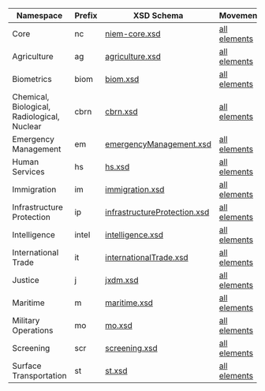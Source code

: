 | Namespace | Prefix | XSD Schema | Movement |
| --------- | ------ | ---------- | -------- |
| Core | nc | <a href="http://release.niem.gov/niem/5.0/xsd/niem-core.xsd">niem-core.xsd</a> | <a href="https://beta.movement.niem.gov/#/results?q=*&selectedFacets=domain:%22Core%22">all elements</a> |
| Agriculture | ag | <a href="http://release.niem.gov/niem/5.0/xsd/domains/agriculture.xsd">agriculture.xsd</a> | <a href="https://beta.movement.niem.gov/#/results?q=*&selectedFacets=domain:%22Agriculture%22">all elements</a> |
| Biometrics | biom | <a href="http://release.niem.gov/niem/5.0/xsd/domains/biom.xsd">biom.xsd</a> | <a href="https://beta.movement.niem.gov/#/results?q=*&selectedFacets=domain:%22Biometrics%22">all elements</a> |
| Chemical, Biological, Radiological, Nuclear | cbrn | <a href="http://release.niem.gov/niem/5.0/xsd/domains/cbrn.xsd">cbrn.xsd</a> | <a href="https://beta.movement.niem.gov/#/results?q=*&selectedFacets=domain:%22Chemical,%20Biological,%20Radiological,%20Nuclear%22">all elements</a> |
| Emergency Management | em | <a href="http://release.niem.gov/niem/5.0/xsd/domains/emergencyManagement.xsd">emergencyManagement.xsd</a> | <a href="https://beta.movement.niem.gov/#/results?q=*&selectedFacets=domain:%22Emergency%20Management%22">all elements</a> |
| Human Services | hs | <a href="http://release.niem.gov/niem/5.0/xsd/domains/hs.xsd">hs.xsd</a> | <a href="https://beta.movement.niem.gov/#/results?q=*&selectedFacets=domain:%22Human%20Services%22">all elements</a> |
| Immigration | im | <a href="http://release.niem.gov/niem/5.0/xsd/domains/immigration.xsd">immigration.xsd</a> | <a href="https://beta.movement.niem.gov/#/results?q=*&selectedFacets=domain:%22Immigration%22">all elements</a> |
| Infrastructure Protection | ip | <a href="http://release.niem.gov/niem/5.0/xsd/domains/infrastructureProtection.xsd">infrastructureProtection.xsd</a> | <a href="https://beta.movement.niem.gov/#/results?q=*&selectedFacets=domain:%22Infrastructure%20Protection%22">all elements</a> |
| Intelligence | intel | <a href="http://release.niem.gov/niem/5.0/xsd/domains/intelligence.xsd">intelligence.xsd</a> | <a href="https://beta.movement.niem.gov/#/results?q=*&selectedFacets=domain:%22Intelligence%22">all elements</a> |
| International Trade | it | <a href="http://release.niem.gov/niem/5.0/xsd/domains/internationalTrade.xsd">internationalTrade.xsd</a> | <a href="https://beta.movement.niem.gov/#/results?q=*&selectedFacets=domain:%22International%20Trade%22">all elements</a> |
| Justice | j | <a href="http://release.niem.gov/niem/5.0/xsd/domains/jxdm.xsd">jxdm.xsd</a> | <a href="https://beta.movement.niem.gov/#/results?q=*&selectedFacets=domain:%22Justice%22">all elements</a> |
| Maritime | m | <a href="http://release.niem.gov/niem/5.0/xsd/domains/maritime.xsd">maritime.xsd</a> | <a href="https://beta.movement.niem.gov/#/results?q=*&selectedFacets=domain:%22Maritime%22">all elements</a> |
| Military Operations | mo | <a href="http://release.niem.gov/niem/5.0/xsd/domains/mo.xsd">mo.xsd</a> | <a href="https://beta.movement.niem.gov/#/results?q=*&selectedFacets=domain:%22Military%20Operations%22">all elements</a> |
| Screening | scr | <a href="http://release.niem.gov/niem/5.0/xsd/domains/screening.xsd">screening.xsd</a> | <a href="https://beta.movement.niem.gov/#/results?q=*&selectedFacets=domain:%22Screening%22">all elements</a> |
| Surface Transportation | st | <a href="http://release.niem.gov/niem/5.0/xsd/domains/st.xsd">st.xsd</a> | <a href="https://beta.movement.niem.gov/#/results?q=*&selectedFacets=domain:%22Surface%20Transportation%22">all elements</a> |
